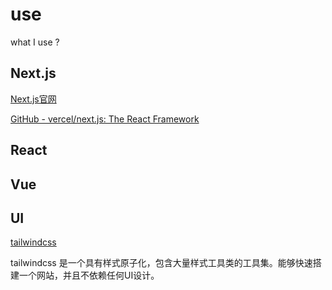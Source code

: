 # use

what I use ?

## Next.js

[Next.js官网](https://nextjs.org/)

[GitHub - vercel/next.js: The React Framework](https://github.com/vercel/next.js)

## React

## Vue

## UI

[tailwindcss](https://www.tailwindcss.cn/)

tailwindcss 是一个具有样式原子化，包含大量样式工具类的工具集。能够快速搭建一个网站，并且不依赖任何UI设计。

